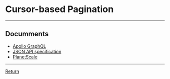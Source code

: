 # Cursor-based Pagination

---

## Documments

- [Apollo GraphQL](https://www.apollographql.com/docs/react/pagination/cursor-based/)
- [JSON API specification](https://jsonapi.org/profiles/ethanresnick/cursor-pagination/)
- [PlanetScale](https://planetscale.com/learn/courses/mysql-for-developers/examples/cursor-pagination)

---

[Return](./../readme.md)
